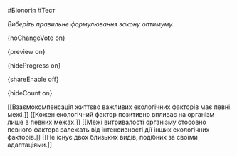 #Біологія #Тест

*Виберіть правильне формулювання закону оптимуму.*

{noChangeVote on}

{preview on}

{hideProgress on}

{shareEnable off}

{hideCount on}

[[Взаємокомпенсація життєво важливих екологічних факторів має певні межі.]]
[[Кожен екологічний фактор позитивно впливає на організм лише в певних межах.]]
[[Межі витривалості організму стосовно певного фактора залежать від інтенсивності дії інших екологічних факторів.]]
[[Не існує двох близьких видів, подібних за своїми адаптаціями.]]
